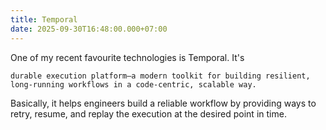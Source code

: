 ```yaml
---
title: Temporal
date: 2025-09-30T16:48:00.000+07:00
---
```

One of my recent favourite technologies is Temporal. It's 

`durable execution platform—a modern toolkit for building resilient, long-running workflows in a code-centric, scalable way.`

Basically, it helps engineers build a reliable workflow by providing ways to retry, resume, and replay the execution at the desired point in time.

[](<>)[](<>)

[](<>)[](<>)
